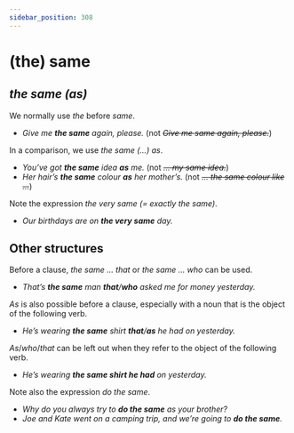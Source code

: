 ```yaml
---
sidebar_position: 308
---
```


# (the) same

## *the same (as)*

We normally use *the* before *same*.

- *Give me **the same** again, please.* (not *~~Give me same again, please.~~*)

In a comparison, we use *the same (…) as*.

- *You’ve got **the same** idea **as** me.* (not *~~… my same idea.~~*)
- *Her hair’s **the same** colour **as** her mother’s.* (not *~~… the same colour like …~~*)

Note the expression *the very same (= exactly the same)*.

- *Our birthdays are on **the very same** day.*

## Other structures

Before a clause, *the same … that* or *the same … who* can be used.

- *That’s **the same** man **that**/**who** asked me for money yesterday.*

*As* is also possible before a clause, especially with a noun that is the object of the following verb.

- *He’s wearing **the same** shirt **that**/**as** he had on yesterday.*

*As*/*who*/*that* can be left out when they refer to the object of the following verb.

- *He’s wearing **the same shirt he had** on yesterday.*

Note also the expression *do the same*.

- *Why do you always try to **do the same** as your brother?*
- *Joe and Kate went on a camping trip, and we’re going to **do the same**.*
